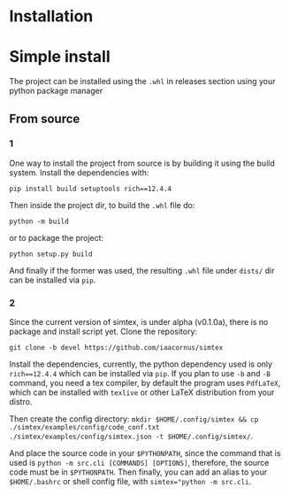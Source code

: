 # Installation

# Simple install

The project can be installed using the `.whl` in releases section using your python package manager

## From source

### 1

One way to install the project from source is by building it using the build system. Install the dependencies with:

```
pip install build setuptools rich==12.4.4
```

Then inside the project dir, to build the `.whl` file do:

```
python -m build
```

or to package the project:

```
python setup.py build
```

And finally if the former was used, the resulting `.whl` file under `dists/` dir can be installed via `pip`.

### 2
Since the current version of simtex, is under alpha (v0.1.0a), there is no package and install script yet. Clone the repository:

```
git clone -b devel https://github.com/iaacornus/simtex
```

Install the dependencies, currently, the python dependency used is only `rich==12.4.4` which can be installed via `pip`. If you plan to use `-b` and `-B` command, you need a tex compiler, by default the program uses `PdfLaTeX`, which can be installed with `texlive` or other LaTeX distribution from your distro.

Then create the config directory: `mkdir $HOME/.config/simtex && cp ./simtex/examples/config/code_conf.txt ./simtex/examples/config/simtex.json -t $HOME/.config/simtex/`.

And place the source code in your `$PYTHONPATH`, since the command that is used is `python -m src.cli [COMMANDS] [OPTIONS]`, therefore, the source code must be in `$PYTHONPATH`. Then finally, you can add an alias to your `$HOME/.bashrc` or shell config file, with `simtex="python -m src.cli`.
